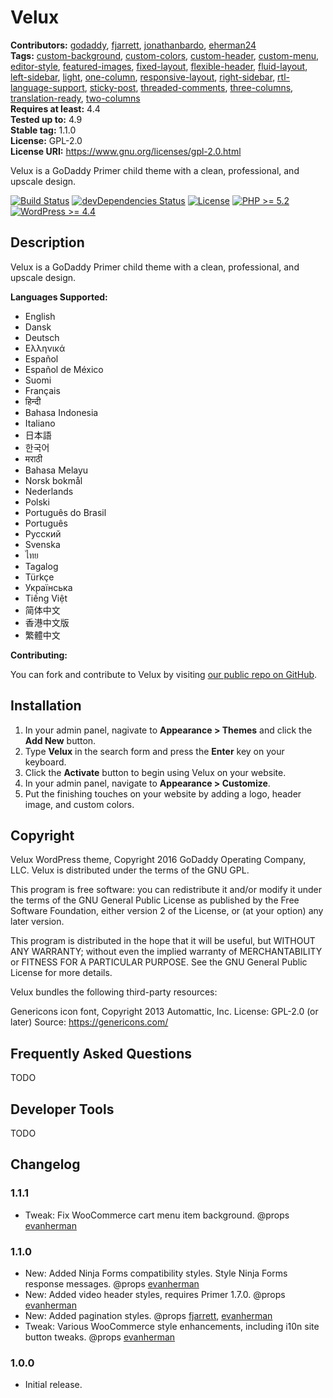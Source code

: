 # Velux #
**Contributors:** [godaddy](https://profiles.wordpress.org/godaddy), [fjarrett](https://profiles.wordpress.org/fjarrett), [jonathanbardo](https://profiles.wordpress.org/jonathanbardo), [eherman24](https://profiles.wordpress.org/eherman24)  
**Tags:**              [custom-background](https://wordpress.org/themes/tags/custom-background/), [custom-colors](https://wordpress.org/themes/tags/custom-colors/), [custom-header](https://wordpress.org/themes/tags/custom-header/), [custom-menu](https://wordpress.org/themes/tags/custom-menu/), [editor-style](https://wordpress.org/themes/tags/editor-style/), [featured-images](https://wordpress.org/themes/tags/featured-images/), [fixed-layout](https://wordpress.org/themes/tags/fixed-layout/), [flexible-header](https://wordpress.org/themes/tags/flexible-header/), [fluid-layout](https://wordpress.org/themes/tags/fluid-layout/), [left-sidebar](https://wordpress.org/themes/tags/left-sidebar/), [light](https://wordpress.org/themes/tags/light/), [one-column](https://wordpress.org/themes/tags/one-column/), [responsive-layout](https://wordpress.org/themes/tags/responsive-layout/), [right-sidebar](https://wordpress.org/themes/tags/right-sidebar/), [rtl-language-support](https://wordpress.org/themes/tags/rtl-language-support/), [sticky-post](https://wordpress.org/themes/tags/sticky-post/), [threaded-comments](https://wordpress.org/themes/tags/threaded-comments/), [three-columns](https://wordpress.org/themes/tags/three-columns/), [translation-ready](https://wordpress.org/themes/tags/translation-ready/), [two-columns](https://wordpress.org/themes/tags/two-columns/)  
**Requires at least:** 4.4  
**Tested up to:**      4.9  
**Stable tag:**        1.1.0  
**License:**           GPL-2.0  
**License URI:**       https://www.gnu.org/licenses/gpl-2.0.html  

Velux is a GoDaddy Primer child theme with a clean, professional, and upscale design.

[![Build Status](https://travis-ci.org/godaddy/wp-velux-theme.svg?branch=master)](https://travis-ci.org/godaddy/wp-velux-theme) [![devDependencies Status](https://david-dm.org/godaddy/wp-velux-theme/master/dev-status.svg)](https://david-dm.org/godaddy/wp-velux-theme/master?type=dev) [![License](https://img.shields.io/badge/license-GPL--2.0-brightgreen.svg)](https://github.com/godaddy/wp-velux-theme/blob/master/license.txt) [![PHP >= 5.2](https://img.shields.io/badge/php-%3E=%205.2-8892bf.svg)](https://secure.php.net/supported-versions.php) [![WordPress >= 4.4](https://img.shields.io/badge/wordpress-%3E=%204.4-blue.svg)](https://wordpress.org/download/release-archive/)  

## Description ##

Velux is a GoDaddy Primer child theme with a clean, professional, and upscale design.

**Languages Supported:**

* English
* Dansk
* Deutsch
* Ελληνικά
* Español
* Español de México
* Suomi
* Français
* हिन्दी
* Bahasa Indonesia
* Italiano
* 日本語
* 한국어
* मराठी
* Bahasa Melayu
* Norsk bokmål
* Nederlands
* Polski
* Português do Brasil
* Português
* Русский
* Svenska
* ไทย
* Tagalog
* Türkçe
* Українська
* Tiếng Việt
* 简体中文
* 香港中文版
* 繁體中文

**Contributing:**

You can fork and contribute to Velux by visiting [our public repo on GitHub](https://github.com/godaddy/wp-velux-theme).

## Installation ##

1. In your admin panel, nagivate to **Appearance > Themes** and click the **Add New** button.
2. Type **Velux** in the search form and press the **Enter** key on your keyboard.
3. Click the **Activate** button to begin using Velux on your website.
4. In your admin panel, navigate to **Appearance > Customize**.
5. Put the finishing touches on your website by adding a logo, header image, and custom colors.

## Copyright ##

Velux WordPress theme, Copyright 2016 GoDaddy Operating Company, LLC.
Velux is distributed under the terms of the GNU GPL.

This program is free software: you can redistribute it and/or modify
it under the terms of the GNU General Public License as published by
the Free Software Foundation, either version 2 of the License, or
(at your option) any later version.

This program is distributed in the hope that it will be useful,
but WITHOUT ANY WARRANTY; without even the implied warranty of
MERCHANTABILITY or FITNESS FOR A PARTICULAR PURPOSE. See the
GNU General Public License for more details.

Velux bundles the following third-party resources:

Genericons icon font, Copyright 2013 Automattic, Inc.
License: GPL-2.0 (or later)
Source: https://genericons.com/

## Frequently Asked Questions ##

TODO

## Developer Tools ##

TODO

## Changelog ##

### 1.1.1 ###

* Tweak: Fix WooCommerce cart menu item background. @props [evanherman](https://github.com/EvanHerman)

### 1.1.0 ###

* New: Added Ninja Forms compatibility styles. Style Ninja Forms response messages. @props [evanherman](https://github.com/EvanHerman)
* New: Added video header styles, requires Primer 1.7.0. @props [evanherman](https://github.com/EvanHerman)
* New: Added pagination styles. @props [fjarrett](https://github.com/fjarrett), [evanherman](https://github.com/EvanHerman)
* Tweak: Various WooCommerce style enhancements, including i10n site button tweaks. @props [evanherman](https://github.com/EvanHerman)

### 1.0.0 ###

* Initial release.
